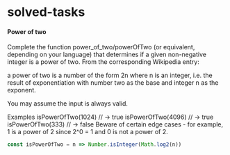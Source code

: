 # solved-tasks
#### Power of two
     
   Complete the function power_of_two/powerOfTwo (or equivalent, depending on your language) that determines if a given non-negative integer is a power of two. From the corresponding Wikipedia entry:
   
   a power of two is a number of the form 2n where n is an integer, i.e. the result of exponentiation with number two as the base and integer n as the exponent.
   
   You may assume the input is always valid.
   
   Examples
   isPowerOfTwo(1024) // -> true
   isPowerOfTwo(4096) // -> true
   isPowerOfTwo(333)  // -> false
   Beware of certain edge cases - for example, 1 is a power of 2 since 2^0 = 1 and 0 is not a power of 2.
   
   
   
```javascript
const isPowerOfTwo = n => Number.isInteger(Math.log2(n))
```
